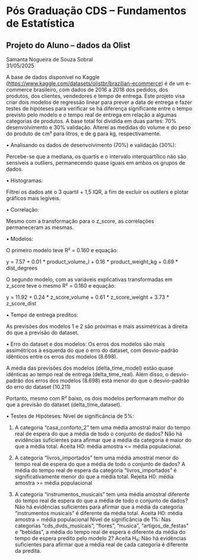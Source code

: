# Pós Graduação CDS – Fundamentos de Estatística
## Projeto do Aluno – dados da Olist			

Samanta Nogueira de Souza Sobral						
31/05/2025

A base de dados disponível no Kaggle (https://www.kaggle.com/datasets/olistbr/brazilian-ecommerce) é de um e-commerce brasileiro, com dados de 2016 a 2018 dos pedidos, dos produtos, dos clientes, vendedores e tempo de entrega. Este projeto visa criar dois modelos de regressão linear para prever a data de entrega e fazer testes de hipóteses para verificar se há diferença significante entre o tempo previsto pelo modelo e o tempo real de entrega em relação a algumas categorias de produtos.
A base total foi dividida em duas partes: 70% desenvolvimento e 30% validação.
Alterei as medidas do volume e do peso do produto de cm³ para litros, e de g para kg, respectivamente.

•	Analisando os dados de desenvolvimento (70%)  e validação (30%):

Percebe-se que a mediana, os quartis e o intervalo interquartílico não são sensíveis a outliers, permanecendo quase iguais em ambos os grupos de dados.

•	Histogramas:

Filtrei os dados até o 3 quartil + 1,5 IQR, a fim de excluir os outilers e plotar gráficos mais legíveis.

•	Correlação:

Mesmo com a transformação para o z_score, as correlações permaneceram as mesmas.

•	Modelos:

O primeiro modelo teve R² = 0.160 e equação:

 y = 7.57 + 0.01 * product_volume_l + 0.16 * product_weight_kg + 0.69 * dist_degrees

O segundo modelo, com as variáveis explicativas transformadas em z_score teve o mesmo R² = 0.160 e equação:

y = 11.92 + 0.24 * z_score_volume + 0.61 * z_score_weight + 3.73 * z_score_dist

•	Tempo de entrega preditos:

As previsões dos modelos 1 e 2 são próximas e mais assimétricas à direita do que a previsão do dataset.

•	Erro do dataset e dos modelos:
Os erros dos modelos são mais assimétricos à esquerda do que o erro do dataset, com desvio-padrão idênticos entre os erros dos modelos (8.698).

A média das previsões dos modelos (delta_time_model) estão quase idênticas ao tempo real de entrega (delta_time_real). Além disso, o desvio-padrão dos erros dos modelos (8.698) está menor do que o desvio-padrão do erro do dataset (10.211)
 
Portanto, mesmo com R² baixo, os dois modelos performaram melhor do que a previsão do dataset (delta_time_dataset).

•	Testes de Hipóteses:
Nível de significância de 5%:
1.	A categoria “casa_conforto_2ˮ tem uma média amostral maior do tempo real 
de espera do que a média de todo o conjunto de dados? 
Não há evidências suficientes para afirmar que a média da categoria é maior do que a média total. Aceita H0: média amostra <= média populacional.

2.	A categoria “livros_importadosˮ tem uma média amostral menor do tempo 
real de espera do que a média de todo o conjunto de dados?
A média do tempo real de espera da categoria “livros_importados” é significativamente menor do que a média total. Rejeita H0: média amostra >= média populacional

3.	A categoria “instrumentos_musicaisˮ tem uma média amostral diferente do 
tempo real de espera do que a média de todo o conjunto de dados?
Não há evidências suficientes para afirmar que a média da categoria “instrumentos musicais” é diferente da média total. Aceita H0: média amostra = média populacional
Nível de significância de 1%:
Nas categorias “cds_dvds_musicaisˮ, “flores”, “musica”, “artigos_de_festas” e “bebidas”, a média do tempo real de espera é diferente da média do tempo de espera predito pelo modelo 2? 
Aceita H₀: Não há evidências suficientes para afirmar que a média real de cada categoria é diferente da predita.
























